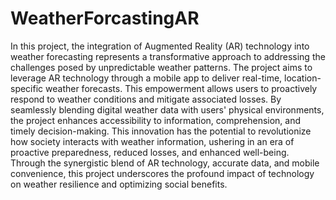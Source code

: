 # WeatherForcastingAR
In this project, the integration of Augmented Reality (AR) technology into weather forecasting represents a transformative approach to addressing the challenges posed by unpredictable weather patterns. The project aims to leverage AR technology through a mobile app to deliver real-time, location-specific weather forecasts. This empowerment allows users to proactively respond to weather conditions and mitigate associated losses. By seamlessly blending digital weather data with users' physical environments, the project enhances accessibility to information, comprehension, and timely decision-making. This innovation has the potential to revolutionize how society interacts with weather information, ushering in an era of proactive preparedness, reduced losses, and enhanced well-being. Through the synergistic blend of AR technology, accurate data, and mobile convenience, this project underscores the profound impact of technology on weather resilience and optimizing social benefits.

